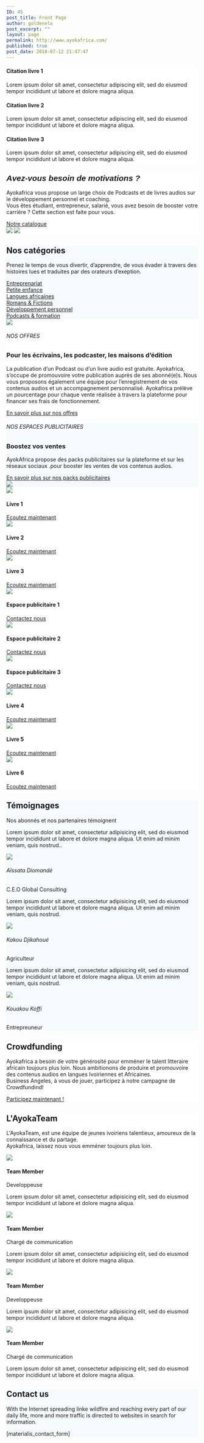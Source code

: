 ```yaml
---
ID: 45
post_title: Front Page
author: goldenelo
post_excerpt: ""
layout: page
permalink: http://www.ayokafrica.com/
published: true
post_date: 2018-07-12 21:47:47
---
```

<div data-label="Overlappable" data-id="overlappable--1" data-export-id="overlappable-5-materialis" data-category="overlappable" class="overlappable-5-materialis content-section content-section-spacing-large" data-overlap="true" id="overlappable-1"  style="background-color: rgb(255, 255, 255);"><div class="gridContainer" > <div data-type="row" class="row spaced-cols " ><div class="col-sm-6 col-md-4 " > <div class="card mdc-elevation--z3 row-card" ><div class="row" > <div class="col-sm-fit icon-col" ><i class="color1 icon mdi mdi-book-multiple-variant reverse round big" ></i></div> <div class="col-sm" data-type="column" ><h4 class="color-black" >Citation livre 1</h4> <p class="" >Lorem ipsum dolor sit amet, consectetur adipiscing elit, sed do eiusmod tempor incididunt ut labore et dolore magna aliqua.</p></div> </div></div> </div> <div class="col-sm-6 col-md-4 " > <div class="card mdc-elevation--z3 row-card" > <div class="row" > <div class="col-sm-fit icon-col" > <i class="color1 icon mdi mdi-book-open-page-variant reverse round big" ></i></div> <div class="col-sm" data-type="column" ><h4 class="color-black" >Citation livre 2</h4> <p class="" >Lorem ipsum dolor sit amet, consectetur adipiscing elit, sed do eiusmod tempor incididunt ut labore et dolore magna aliqua.</p></div> </div></div> </div> <div class="col-sm-6 col-md-4 " > <div class="card mdc-elevation--z3 row-card" > <div class="row" > <div class="col-sm-fit icon-col" > <i class="color1 icon mdi mdi-audiobook reverse round big" ></i></div> <div class="col-sm" data-type="column" ><h4 class="color-black" >Citation livre 3</h4> <p class="" >Lorem ipsum dolor sit amet, consectetur adipiscing elit, sed do eiusmod tempor incididunt ut labore et dolore magna aliqua.</p></div> </div></div> </div></div> </div></div><div data-label="About" data-id="about--2" data-export-id="about-4" data-category="about" class="about-4 content-section content-section-spacing-large" id="about-2"  style="background-color: rgb(255, 255, 255);"><div class="gridContainer" > <div class="row middle-sm text-center" ><div class="col-sm-5 space-bottom-xs" data-type="column" >  <h2 class="" ><font face="Playfair Display, sans-serif" ><b ><i >Avez-vous besoin de motivations ?</i></b></font></h2> <p class="" >Ayokafrica vous propose un large choix de Podcasts et de livres audios sur le développement personnel et coaching.<br >Vous êtes étudiant, entrepreneur, salarié, vous avez besoin de booster votre carrière ? Cette section est faite pour vous.</p> <a class="button big color1" href="www.ayokafrica.com/catalogue"  target="_self" data-cp-link="1">Notre catalogue</a></div> <div class="col-sm-7 flexbox center-xs middle-xs image-group-2-img padding-top-bottom" > <img class="img-1 rounded mdc-elevation--z10" data-size="250x200" src="http://www.ayokafrica.com/wp-content/uploads/2018/07/cropped-athlete-1840437_1920-1.jpg" > <img class="img-2 rounded mdc-elevation--z10" data-size="220x170" src="http://www.ayokafrica.com/wp-content/uploads/2018/07/cropped-macbook-2617385_1920-Copie-1.jpg" ></div> </div></div> </div><div data-label="Features" data-id="features--1" data-export-id="features-10-materialis" data-category="features" class="features-10m content-section-spacing-large content-section" id="features-1"  style="background-color: rgb(245, 250, 253);"><div class="gridContainer" > <div class="row" ><div class="section-title-col" data-type="column" > <h2 class="" >Nos catégories</h2> <p class="" >Prenez le temps de vous divertir, d’apprendre, de vous évader à travers des histoires lues et traduites par des orateurs d’exeption.</p></div> </div> <div class="row " > <div class="col-md-10 col-md-offset-1 " > <div class="row space-top spaced-cols content-center-sm" data-type="row" > <div class="col-md-4 col-sm-6 col-sm-offset-0 col-xs-10 col-xs-offset-1" > <div class="card no-radius mdc-elevation--z1 y-move bg-color-white padding-24 bordered" data-type="column" > <i class="mdi icon color1 mdi-chart-areaspline reverse round big" ></i> <a class="link"  href="#" target="_self" data-cp-link="1">Entreprenariat</a></div> </div> <div class="col-md-4 col-sm-6 col-sm-offset-0 col-xs-10 col-xs-offset-1" > <div class="card no-radius mdc-elevation--z1 y-move bg-color-white padding-24 bordered" data-type="column" > <i class="mdi icon color1 mdi-human-child reverse round big" ></i> <a class="link"  href="#" target="_self" data-cp-link="1">Petite enfance</a></div> </div> <div class="col-md-4 col-sm-6 col-sm-offset-0 col-xs-10 col-xs-offset-1" > <div class="card no-radius mdc-elevation--z1 y-move bg-color-white padding-24 bordered" data-type="column" > <i class="mdi icon color1 mdi-apple-keyboard-command reverse round big" ></i> <a class="link"  href="#" target="_self" data-cp-link="1">Langues africaines</a></div> </div> <div class="col-md-4 col-sm-6 col-sm-offset-0 col-xs-10 col-xs-offset-1" > <div class="card no-radius mdc-elevation--z1 y-move bg-color-white padding-24 bordered" data-type="column" > <i class="mdi icon color1 mdi-book-open-page-variant reverse round big" ></i> <a class="link"  href="#" target="_self" data-cp-link="1">Romans &amp; Fictions</a></div> </div> <div class="col-md-4 col-sm-6 col-sm-offset-0 col-xs-10 col-xs-offset-1" > <div class="card no-radius mdc-elevation--z1 y-move bg-color-white padding-24 bordered" data-type="column" > <i class="mdi icon color1 mdi-run-fast reverse round big" ></i> <a class="link"  href="#" target="_self" data-cp-link="1">Développement personnel</a></div> </div> <div class="col-md-4 col-sm-6 col-sm-offset-0 col-xs-10 col-xs-offset-1" > <div class="card no-radius mdc-elevation--z1 y-move bg-color-white padding-24 bordered" data-type="column" > <i class="mdi icon color1 mdi-audiobook reverse round big" ></i> <a class="link"  href="#" target="_self" data-cp-link="1">     Podcasts &amp; formation     </a></div> </div></div> </div></div> </div></div><div data-label="Content" data-id="content--1" data-export-id="content-7-materialis" data-category="content" class="content-7m content-section-spacing-large content-section" id="content-1"  style="background-color: rgb(255, 255, 255);"><div class="gridContainer" > <div class="row middle-sm" ><div class="col-md-6 col-xs-12 col-sm-6 col-padding-small-xs" > <img class="mdc-elevation--z13 img-rounded" src="http://www.ayokafrica.com/wp-content/uploads/2018/07/cropped-70A4F8AADBC74D89844DFAEDF208120F-1.jpg" ></div> <div class="col-md-5 col-md-offset-1 col-xs-12 col-sm-6 content-left-sm col-padding-small-xs" data-type="column" ><h6 class="upper" >NOS OFFRES</h6> <h3 class="space-bottom" >Pour les écrivains, les podcaster, les maisons d’édition</h3> <p class="space-top" >La publication d’un Podcast ou d’un livre audio est gratuite. Ayokafrica, s’occupe de promouvoire votre publication auprès de ses abonné(e)s. Nous vous proposons également une équipe pour l’enregistrement de vos contenus audios et un accompagnement personnalisé. Ayokafrica prélève un pourcentage pour chaque vente réalisée à travers la plateforme pour financer ses frais de fonctionnement.</p> <a href="#" class="button read-more link color1 space-top negative-margin"  target="_self" data-cp-link="1">En savoir plus sur nos offres<i class="mdi mdi-arrow-right-thick" ></i></a></div> </div></div> </div><div data-label="Content" data-id="content--2" data-export-id="content-8-materialis" data-category="content" class="content-8m content-section-spacing-large content-section" id="content-2"  style="background-color: rgb(245, 250, 253);"><div class="gridContainer" > <div class="row middle-sm" ><div class="col-md-5 col-xs-12 col-sm-6 space-bottom-xs" data-type="column" > <h6 class="upper" >NOS ESPACES PUBLICITAIRES</h6> <h3 class="" >Boostez vos ventes</h3> <p class="space-top" >AyokAfrica propose des packs publicitaires sur la plateforme et sur les réseaux sociaux .pour booster les ventes de vos contenus audios.</p> <a href="#" class="button read-more link color1 space-top negative-margin"  target="_self" data-cp-link="1">En savoir plus sur nos packs publicitaires<i class="mdi mdi-arrow-right-thick" ></i></a> </div> <div class="col-md-6 col-md-offset-1 col-xs-12 col-sm-6" > <img class="mdc-elevation--z9 rounded" src="http://www.ayokafrica.com/wp-content/uploads/2018/07/cropped-digital-marketing-1433427_1920-1.jpg" ></div> </div></div> </div><div data-label="Portfolio" data-id="portfolio--1" data-export-id="portfolio-1-materialis" data-category="portfolio" class="portfolio-1-materialis content-section" id="portfolio-1"  style="background-color: rgb(255, 255, 255);"><div > <div class="row text-center" data-type="row" data-fixed="true" ><div class="col-md-4 col-sm-6 col-xs-12 no-gutter-col" > <div class="contentswap-effect" data-hover-fx="portfolio-1" ><div class="initial-image" > <img data-size="600x354" src="http://www.ayokafrica.com/wp-content/uploads/2018/07/cropped-Raharimanana-revenir_0-1.jpg" ></div> <div class="overlay bg-color-black" ></div> <div class="swap-inner col-xs-12" > <div class="row full-height-row middle-xs" > <div class="col-xs-12 text-center white-text" > <h4 class="font-500" >Livre 1</h4> <a class="button color-white" href="#"  target="_self" data-cp-link="1">Ecoutez maintenant</a></div> </div></div> </div></div> <div class="col-md-4 col-sm-6 col-xs-12 no-gutter-col" ><div class="contentswap-effect" data-hover-fx="portfolio-1" > <div class="initial-image" > <img data-size="600x354" src="http://www.ayokafrica.com/wp-content/uploads/2018/07/cropped-carol-beckwith-visages-d-afrique-o-2845822960-0-3.jpg" ></div> <div class="overlay bg-color-black" ></div> <div class="swap-inner col-xs-12" > <div class="row full-height-row middle-xs" > <div class="col-xs-12 text-center white-text" > <h4 class="font-500" >Livre 2</h4> <a class="button color-white" href="#"  target="_self" data-cp-link="1">Ecoutez maintenant</a></div> </div></div> </div></div> <div class="col-md-4 col-sm-6 col-xs-12 no-gutter-col" ><div class="contentswap-effect" data-hover-fx="portfolio-1" > <div class="initial-image" > <img data-size="600x354" src="http://www.ayokafrica.com/wp-content/uploads/2018/07/cropped-003484-2.jpg" ></div> <div class="overlay bg-color-black" ></div> <div class="swap-inner col-xs-12" > <div class="row full-height-row middle-xs" > <div class="col-xs-12 text-center white-text" > <h4 class="font-500" >Livre 3</h4> <a class="button color-white" href="#"  target="_self" data-cp-link="1">Ecoutez maintenant</a></div> </div></div> </div></div> <div class="col-md-4 col-sm-6 col-xs-12 no-gutter-col" ><div class="contentswap-effect" data-hover-fx="portfolio-1" > <div class="initial-image" > <img data-size="600x354" src="http://www.ayokafrica.com/wp-content/plugins/materialis-companion/theme-data/materialis/sections/images/image-4.png" ></div> <div class="overlay bg-color-black" ></div> <div class="swap-inner col-xs-12" > <div class="row full-height-row middle-xs" > <div class="col-xs-12 text-center white-text" > <h4 class="font-500" >Espace publicitaire 1</h4> <a class="button color-white" href="#"  target="_self" data-cp-link="1">Contactez nous</a></div> </div></div> </div></div> <div class="col-md-4 col-sm-6 col-xs-12 no-gutter-col" ><div class="contentswap-effect" data-hover-fx="portfolio-1" > <div class="initial-image" > <img data-size="600x354" src="http://www.ayokafrica.com/wp-content/plugins/materialis-companion/theme-data/materialis/sections/images/image-5.png" ></div> <div class="overlay bg-color-black" ></div> <div class="swap-inner col-xs-12" > <div class="row full-height-row middle-xs" > <div class="col-xs-12 text-center white-text" > <h4 class="font-500" >Espace publicitaire 2</h4> <a class="button color-white" href="#"  target="_self" data-cp-link="1">Contactez nous</a></div> </div></div> </div></div> <div class="col-md-4 col-sm-6 col-xs-12 no-gutter-col" ><div class="contentswap-effect" data-hover-fx="portfolio-1" > <div class="initial-image" > <img data-size="600x354" src="http://www.ayokafrica.com/wp-content/plugins/materialis-companion/theme-data/materialis/sections/images/image-7.png" ></div> <div class="overlay bg-color-black" ></div> <div class="swap-inner col-xs-12" > <div class="row full-height-row middle-xs" > <div class="col-xs-12 text-center white-text" > <h4 class="font-500" >Espace publicitaire 3</h4> <a class="button color-white" href="#"  target="_self" data-cp-link="1">Contactez nous</a></div> </div></div> </div></div> <div class="col-md-4 col-sm-6 col-xs-12 no-gutter-col" ><div class="contentswap-effect" data-hover-fx="portfolio-1" > <div class="initial-image" > <img data-size="600x354" src="http://www.ayokafrica.com/wp-content/uploads/2018/07/cropped-headphones-690685_1920-1.jpg" ></div> <div class="overlay bg-color-black" ></div> <div class="swap-inner col-xs-12" > <div class="row full-height-row middle-xs" > <div class="col-xs-12 text-center white-text" > <h4 class="font-500" >Livre 4</h4> <a class="button color-white" href="#"  target="_self" data-cp-link="1">Ecoutez maintenant</a></div> </div></div> </div></div> <div class="col-md-4 col-sm-6 col-xs-12 no-gutter-col" ><div class="contentswap-effect" data-hover-fx="portfolio-1" > <div class="initial-image" > <img data-size="600x354" src="http://www.ayokafrica.com/wp-content/uploads/2018/07/cropped-music-791187_1920-1.jpg" ></div> <div class="overlay bg-color-black" ></div> <div class="swap-inner col-xs-12" > <div class="row full-height-row middle-xs" > <div class="col-xs-12 text-center white-text" > <h4 class="font-500" >Livre 5</h4> <a class="button color-white" href="#"  target="_self" data-cp-link="1">Ecoutez maintenant</a></div> </div></div> </div></div> <div class="col-md-4 col-sm-6 col-xs-12 no-gutter-col" ><div class="contentswap-effect" data-hover-fx="portfolio-1" > <div class="initial-image" > <img data-size="600x354" src="http://www.ayokafrica.com/wp-content/uploads/2018/07/cropped-afrique_noire-1.jpg" ></div> <div class="overlay bg-color-black" ></div> <div class="swap-inner col-xs-12" > <div class="row full-height-row middle-xs" > <div class="col-xs-12 text-center white-text" > <h4 class="font-500" >Livre 6</h4> <a class="button color-white" href="#"  target="_self" data-cp-link="1">Ecoutez maintenant</a></div> </div></div> </div></div> </div></div> </div><div data-label="Testimonials" data-id="testimonials--1" data-export-id="testimonials-1-materialis" data-category="testimonials" class="testimonials-1m content-section content-section-spacing" id="testimonials-1"  style="background-color: rgb(245, 250, 253);"><div class="gridContainer" > <div class="row space-bottom-small" ><div data-type="column" class="section-title-col" > <h2 class="" >Témoignages</h2><p class="lead" >Nos abonnés et nos partenaires témoignent</p> </div> </div> <div class="row spaced-cols content-left-sm" data-type="row" > <div class="col-xs-12 col-sm-4 col-md-4" > <div class="card mdc-elevation--z3 small-padding no-border" > <div class="row space-bottom-small" > <div class="testimonial-body col-xs-12" data-type="column" > <p class="" >Lorem ipsum dolor sit amet, consectetur adipisicing elit, sed do eiusmod tempor incididunt ut labore et dolore magna aliqua. Ut enim ad minim veniam, quis nostrud..</p></div> </div> <div class="row middle-xs f-align" > <div class="col-xs-fit col-sm-12 col-md-fit space-bottom-image" > <img data-fixed-elevation="true" class="round image-70 mdc-elevation--z3" src="http://www.ayokafrica.com/wp-content/uploads/2018/07/cropped-cropped-AyokaAfrika-cover-100x100.jpg" ></div> <div class="col-xs-fit col-sm-12 col-md-fit info no-padding-left" data-type="column" ><h6 class="font-700" >Aîssata Diomandé</h6> <p class="small font-300" >C.E.O Global Consulting</p></div> </div></div> </div> <div class="col-xs-12 col-sm-4 col-md-4" > <div class="card mdc-elevation--z3 small-padding no-border" > <div class="row space-bottom-small" > <div class="testimonial-body col-xs-12" data-type="column" > <p class="" >Lorem ipsum dolor sit amet, consectetur adipisicing elit, sed do eiusmod tempor incididunt ut labore et dolore magna aliqua. Ut enim ad minim veniam, quis nostrud.</p></div> </div> <div class="row middle-xs f-align" > <div class="col-xs-fit col-sm-12 col-md-fit space-bottom-image" > <img data-fixed-elevation="true" class="round image-70 mdc-elevation--z3" src="http://www.ayokafrica.com/wp-content/uploads/2018/07/cropped-WhatsApp-Image-2018-07-20-at-14.40.37.jpeg" ></div> <div class="col-xs-fit col-sm-12 col-md-fit info no-padding-left" data-type="column" ><h6 class="font-700" >Kakou Djikahoué</h6> <p class="small font-300" >Agriculteur&nbsp;</p></div> </div></div> </div> <div class="col-xs-12 col-sm-4 col-md-4" > <div class="card mdc-elevation--z3 small-padding no-border" > <div class="row space-bottom-small" > <div class="testimonial-body col-xs-12" data-type="column" > <p class="" >Lorem ipsum dolor sit amet, consectetur adipisicing elit, sed do eiusmod tempor incididunt ut labore et dolore magna aliqua. Ut enim ad minim veniam, quis nostrud.</p></div> </div> <div class="row middle-xs f-align" > <div class="col-xs-fit col-sm-12 col-md-fit space-bottom-image" > <img data-fixed-elevation="true" class="round image-70 mdc-elevation--z3" src="http://www.ayokafrica.com/wp-content/uploads/2018/07/cropped-uti-nwachukwu-Nigeria-top-africains-les-plus-beaux-kabibi-magazine.jpg" ></div> <div class="col-xs-fit col-sm-12 col-md-fit info no-padding-left" data-type="column" ><h6 class="font-700" >Kouakou Koffi</h6> <p class="small font-300" >Entrepreuneur</p></div> </div></div> </div></div> </div></div><div data-label="Cta" data-id="cta--1" data-export-id="cta-1-materialis" data-category="cta" class="content-relative content-section content-section-spacing-large cta-1-materialis section-title-col-white-text" id="cta-1" data-parallax-depth="20" data-ovid="1"  style="background-color: rgb(255, 255, 255); background-image: url(&quot;http://www.ayokafrica.com/wp-content/uploads/2018/07/headphones-338492_1920.jpg&quot;); background-size: cover; background-position: center top;"><div class="" > <div class="row text-center col-sm-padding-medium" ><div class="col-md-6 col-md-offset-3 col-xs-10 col-xs-offset-1 card mdc-elevation--z3 box-padding-lr-small" > <div data-type="column" class="" ><h2 class="" >Crowdfunding</h2> <p class="" >Ayokafrica a besoin de votre générosité pour emméner le talent litteraire africain toujours plus loin. Nous ambitionons de produire et promouvoire des contenus audios en langues Ivoiriennes et Africaines.<br >Business Angeles, à vous de jouer, participez à notre campagne de Crowdfundind!</p> <a class="button big color1 mdc-elevation--z1 mdc-ripple-upgraded"  href="#" target="_self" data-cp-link="1">Participez maintenant !</a></div> </div></div> </div></div><div data-label="Team" data-id="team--1" data-export-id="team-8-materialis" data-category="team" class="team-8m content-section content-section-spacing-large" id="team-1"  style="background-color: rgb(255, 255, 255);"><div class="gridContainer" > <div class="row space-bottom" ><div class="section-title-col" data-type="column" > <h2 class="" >L'AyokaTeam</h2> <p class="lead" >L'AyokaTeam, est une équipe de jeunes ivoiriens talentieux, amoureux de la connaissance et du partage.<br >Ayokafrica, laissez nous vous emméner toujours plus loin.</p></div> </div> <div class="row spaced-cols content-left-sm" data-type="row" > <div class="col-sm-12 col-md-6" > <div class="row" > <div class="col-sm-6 col-md-6" > <div class="card mdc-elevation--z3 no-radius image-holder" > <img class="face no-margin-bottom" src="http://www.ayokafrica.com/wp-content/uploads/2018/07/cropped-AF5-1024x576-1.jpg" ></div> </div> <div class="col-sm-6 col-md-6" > <div data-type="column" class="description-container use-section-text-color" > <h4 class="no-margin-bottom" >Team Member</h4> <p class="font-300" >Developpeuse</p> <p class="" >Lorem ipsum dolor sit amet, consectetur adipisicing elit, sed do eiusmod tempor incididunt ut labore et dolore magna aliqua.</p> <div class="social-icons-group col-no-padding" data-type="group" > <a href="#" ><i class="mdi mdi-facebook social-icon" ></i></a> <a href="#" ><i class="mdi mdi-twitter social-icon" ></i></a> <a href="#" ><i class="mdi mdi-instagram social-icon" ></i></a> <a href="#" ><i class="mdi mdi-rss social-icon" ></i></a></div> </div></div> </div></div> <div class="col-sm-12 col-md-6" ><div class="row" > <div class="col-sm-6 col-md-6" ><div class="card mdc-elevation--z3 no-radius image-holder" > <img class="face no-margin-bottom" src="http://www.ayokafrica.com/wp-content/uploads/2018/07/cropped-SIC3A5LZ-large-1.jpg" ></div> </div> <div class="col-sm-6 col-md-6" > <div data-type="column" class="description-container use-section-text-color" > <h4 class="no-margin-bottom" >Team Member</h4> <p class="font-300" >Chargé de communication</p> <p class="" >Lorem ipsum dolor sit amet, consectetur adipisicing elit, sed do eiusmod tempor incididunt ut labore et dolore magna aliqua.</p> <div class="social-icons-group col-no-padding" data-type="group" > <a href="#" ><i class="mdi mdi-facebook social-icon" ></i></a> <a href="#" ><i class="mdi mdi-twitter social-icon" ></i></a> <a href="#" ><i class="mdi mdi-instagram social-icon" ></i></a> <a href="#" ><i class="mdi mdi-rss social-icon" ></i></a></div> </div></div> </div></div> <div class="col-sm-12 col-md-6" ><div class="row" > <div class="col-sm-6 col-md-6" ><div class="card mdc-elevation--z3 no-radius image-holder" > <img class="face no-margin-bottom" src="http://www.ayokafrica.com/wp-content/uploads/2018/07/cropped-Cheveux-afros-le-retour-du-naturel-1.jpg" ></div> </div> <div class="col-sm-6 col-md-6" > <div data-type="column" class="description-container use-section-text-color" > <h4 class="no-margin-bottom" >Team Member</h4> <p class="font-300" >Developpeuse</p> <p class="" >Lorem ipsum dolor sit amet, consectetur adipisicing elit, sed do eiusmod tempor incididunt ut labore et dolore magna aliqua.</p> <div class="social-icons-group col-no-padding" data-type="group" > <a href="#" ><i class="mdi mdi-facebook social-icon" ></i></a> <a href="#" ><i class="mdi mdi-twitter social-icon" ></i></a> <a href="#" ><i class="mdi mdi-instagram social-icon" ></i></a> <a href="#" ><i class="mdi mdi-rss social-icon" ></i></a></div> </div></div> </div></div> <div class="col-sm-12 col-md-6" ><div class="row" > <div class="col-sm-6 col-md-6" ><div class="card mdc-elevation--z3 no-radius image-holder" > <img class="face no-margin-bottom" src="http://www.ayokafrica.com/wp-content/uploads/2018/07/cropped-c6e212ee64adb56039ef451027b5b2bd-1.jpg" ></div> </div> <div class="col-sm-6 col-md-6" > <div data-type="column" class="description-container use-section-text-color" > <h4 class="no-margin-bottom" >Team Member</h4> <p class="font-300" >Chargé de communication</p> <p class="" >Lorem ipsum dolor sit amet, consectetur adipisicing elit, sed do eiusmod tempor incididunt ut labore et dolore magna aliqua.</p> <div class="social-icons-group col-no-padding" data-type="group" > <a href="#" ><i class="mdi mdi-facebook social-icon" ></i></a> <a href="#" ><i class="mdi mdi-twitter social-icon" ></i></a> <a href="#" ><i class="mdi mdi-instagram social-icon" ></i></a> <a href="#" ><i class="mdi mdi-rss social-icon" ></i></a></div> </div></div> </div></div> </div></div> </div><div data-label="Contact" data-id="contact--1" data-export-id="contact-1" data-category="contact" class="contact-1 content-section content-section-spacing-large content-relative white-text" data-parallax-depth="20" id="contact-1"  style="background-color: rgb(245, 250, 253);"><div class="gridContainer" > <div class="row text-center" ><div class="section-title-col" data-type="column" > <h2 class="" >Contact us</h2> <p class="lead" >With the Internet spreading linke wildfire and reaching every part of our daily life, more and more traffic is directed to websites in search for information.</p></div> </div> <div class="row text-center" > <div class="col-xs-12 col-sm-8 col-sm-offset-2 contact-form-wrapper inline-info" > <div class="card mdc-elevation--z3 col-padding-top" > <div class="dark-text" data-content-shortcode="materialis_contact_form" data-editable="true" >[materialis_contact_form]</div></div> </div></div> </div></div>